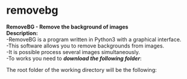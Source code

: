 # removebg
<b>RemoveBG - Remove the background of images</b>
<br>
<b>Description:</b>
<br>
-RemoveBG is a program written in Python3 with a graphical interface.<br>
-This software allows you to remove backgrounds from images.<br>
-It is possible process several images simultaneously.<br>
-To works you need to <b><i>download the following folder</i></b>:

The root folder of the working directory will be the following:

